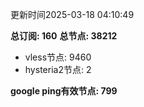 更新时间2025-03-18 04:10:49

**总订阅: 160**
**总节点: 38212**
- vless节点: 9460
- hysteria2节点: 2

**google ping有效节点: 799**
